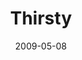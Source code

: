 ---
layout: music 
title: "Thirsty"
date: 2009-05-08 
description: "Music from the Filled series."
audio: "http://s3.amazonaws.com/crossroadsaudiomessages/Thirsty.mp3"
audio-duration: "05:01"
src: "http://s3.amazonaws.com/crossroads-media/images/legacy/content/DefaultVideoImage.jpg"
---